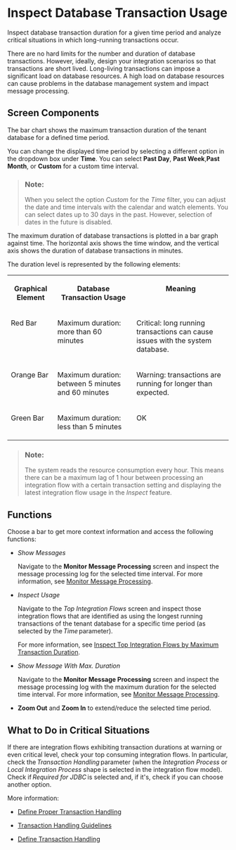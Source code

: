 <!-- loio6736a3726760451bab9b07017df65616 -->

# Inspect Database Transaction Usage

Inspect database transaction duration for a given time period and analyze critical situations in which long-running transactions occur.

There are no hard limits for the number and duration of database transactions. However, ideally, design your integration scenarios so that transactions are short lived. Long-living transactions can impose a significant load on database resources. A high load on database resources can cause problems in the database management system and impact message processing.



<a name="loio6736a3726760451bab9b07017df65616__section_rvw_5tx_dcc"/>

## Screen Components

The bar chart shows the maximum transaction duration of the tenant database for a defined time period.

You can change the displayed time period by selecting a different option in the dropdown box under **Time**. You can select **Past Day**, **Past Week**,**Past Month**, or **Custom** for a custom time interval.

> ### Note:  
> When you select the option *Custom* for the *Time* filter, you can adjust the date and time intervals with the calendar and watch elements. You can select dates up to 30 days in the past. However, selection of dates in the future is disabled.

The maximum duration of database transactions is plotted in a bar graph against time. The horizontal axis shows the time window, and the vertical axis shows the duration of database transactions in minutes.

The duration level is represented by the following elements:


<table>
<tr>
<th valign="top">

Graphical Element

</th>
<th valign="top">

Database Transaction Usage

</th>
<th valign="top">

Meaning

</th>
</tr>
<tr>
<td valign="top">

Red Bar

</td>
<td valign="top">

Maximum duration: more than 60 minutes

</td>
<td valign="top">

Critical: long running transactions can cause issues with the system database.

</td>
</tr>
<tr>
<td valign="top">

Orange Bar

</td>
<td valign="top">

Maximum duration: between 5 minutes and 60 minutes

</td>
<td valign="top">

Warning: transactions are running for longer than expected.

</td>
</tr>
<tr>
<td valign="top">

Green Bar

</td>
<td valign="top">

Maximum duration: less than 5 minutes

</td>
<td valign="top">

OK

</td>
</tr>
</table>

> ### Note:  
> The system reads the resource consumption every hour. This means there can be a maximum lag of 1 hour between processing an integration flow with a certain transaction setting and displaying the latest integration flow usage in the *Inspect* feature.



<a name="loio6736a3726760451bab9b07017df65616__section_czs_yvx_dcc"/>

## Functions

Choose a bar to get more context information and access the following functions:

-   *Show Messages*

    Navigate to the **Monitor Message Processing** screen and inspect the message processing log for the selected time interval. For more information, see [Monitor Message Processing](monitor-message-processing-314df3f.md).

-   *Inspect Usage*

    Navigate to the *Top Integration Flows* screen and inspect those integration flows that are identified as using the longest running transactions of the tenant database for a specific time period \(as selected by the *Time* parameter\).

    For more information, see [Inspect Top Integration Flows by Maximum Transaction Duration](inspect-top-integration-flows-by-maximum-transaction-duration-ab67942.md).

-   *Show Message With Max. Duration*

    Navigate to the **Monitor Message Processing** screen and inspect the message processing log with the maximum duration for the selected time interval. For more information, see [Monitor Message Processing](monitor-message-processing-314df3f.md).

-   **Zoom Out** and **Zoom In** to extend/reduce the selected time period.



<a name="loio6736a3726760451bab9b07017df65616__section_dfd_lqt_4xb"/>

## What to Do in Critical Situations

If there are integration flows exhibiting transaction durations at warning or even critical level, check your top consuming integration flows. In particular, check the *Transaction Handling* parameter \(when the *Integration Process* or *Local Integration Process* shape is selected in the integration flow model\). Check if *Required for JDBC* is selected and, if it's, check if you can choose another option.

More information:

-   [Define Proper Transaction Handling](define-proper-transaction-handling-1c31963.md)

-   [Transaction Handling Guidelines](transaction-handling-guidelines-52e3f67.md)

-   [Define Transaction Handling](define-transaction-handling-2a5d4bc.md)


